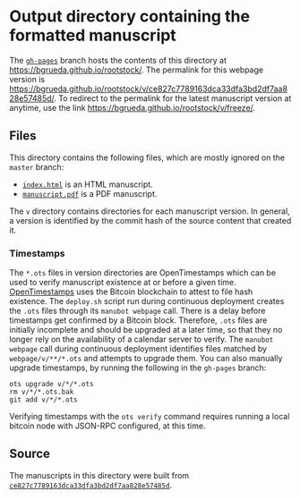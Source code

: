 # Output directory containing the formatted manuscript

The [`gh-pages`](https://github.com/bgrueda/rootstock/tree/gh-pages) branch hosts the contents of this directory at <https://bgrueda.github.io/rootstock/>.
The permalink for this webpage version is <https://bgrueda.github.io/rootstock/v/ce827c7789163dca33dfa3bd2df7aa828e57485d/>.
To redirect to the permalink for the latest manuscript version at anytime, use the link <https://bgrueda.github.io/rootstock/v/freeze/>.

## Files

This directory contains the following files, which are mostly ignored on the `master` branch:

+ [`index.html`](index.html) is an HTML manuscript.
+ [`manuscript.pdf`](manuscript.pdf) is a PDF manuscript.

The `v` directory contains directories for each manuscript version.
In general, a version is identified by the commit hash of the source content that created it.

### Timestamps

The `*.ots` files in version directories are OpenTimestamps which can be used to verify manuscript existence at or before a given time.
[OpenTimestamps](https://opentimestamps.org/) uses the Bitcoin blockchain to attest to file hash existence.
The `deploy.sh` script run during continuous deployment creates the `.ots` files through its `manubot webpage` call.
There is a delay before timestamps get confirmed by a Bitcoin block.
Therefore, `.ots` files are initially incomplete and should be upgraded at a later time, so that they no longer rely on the availability of a calendar server to verify.
The `manubot webpage` call during continuous deployment identifies files matched by `webpage/v/**/*.ots` and attempts to upgrade them.
You can also manually upgrade timestamps, by running the following in the `gh-pages` branch:

```shell
ots upgrade v/*/*.ots
rm v/*/*.ots.bak
git add v/*/*.ots
```

Verifying timestamps with the `ots verify` command requires running a local bitcoin node with JSON-RPC configured, at this time.

## Source

The manuscripts in this directory were built from
[`ce827c7789163dca33dfa3bd2df7aa828e57485d`](https://github.com/bgrueda/rootstock/commit/ce827c7789163dca33dfa3bd2df7aa828e57485d).
